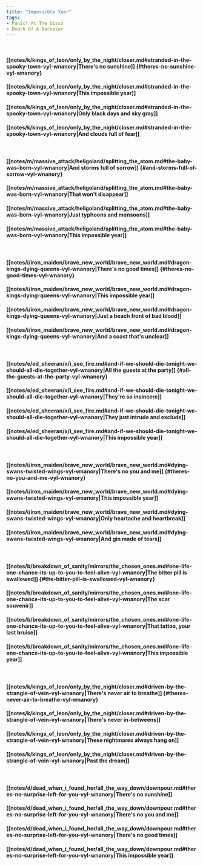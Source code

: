 ```yaml
---
title: "Impossible Year"
tags:
- Panic! At The Disco
- Death Of A Bachelor
---
```

&nbsp;
#### [[notes/k/kings_of_leon/only_by_the_night/closer.md#stranded-in-the-spooky-town-vyl-wnanory|There's no sunshine]] {#theres-no-sunshine-vyl-wnanory}
#### [[notes/k/kings_of_leon/only_by_the_night/closer.md#stranded-in-the-spooky-town-vyl-wnanory|This impossible year]]
#### [[notes/k/kings_of_leon/only_by_the_night/closer.md#stranded-in-the-spooky-town-vyl-wnanory|Only black days and sky gray]]
#### [[notes/k/kings_of_leon/only_by_the_night/closer.md#stranded-in-the-spooky-town-vyl-wnanory|And clouds full of fear]]
&nbsp;
#### [[notes/m/massive_attack/heligoland/splitting_the_atom.md#the-baby-was-born-vyl-wnanory|And storms full of sorrow]] {#and-storms-full-of-sorrow-vyl-wnanory}
#### [[notes/m/massive_attack/heligoland/splitting_the_atom.md#the-baby-was-born-vyl-wnanory|That won't disappear]]
#### [[notes/m/massive_attack/heligoland/splitting_the_atom.md#the-baby-was-born-vyl-wnanory|Just typhoons and monsoons]]
#### [[notes/m/massive_attack/heligoland/splitting_the_atom.md#the-baby-was-born-vyl-wnanory|This  impossible year]]
&nbsp;
#### [[notes/i/iron_maiden/brave_new_world/brave_new_world.md#dragon-kings-dying-queens-vyl-wnanory|There's no good times]] {#theres-no-good-times-vyl-wnanory}
#### [[notes/i/iron_maiden/brave_new_world/brave_new_world.md#dragon-kings-dying-queens-vyl-wnanory|This impossible year]]
#### [[notes/i/iron_maiden/brave_new_world/brave_new_world.md#dragon-kings-dying-queens-vyl-wnanory|Just a beach front of bad blood]]
#### [[notes/i/iron_maiden/brave_new_world/brave_new_world.md#dragon-kings-dying-queens-vyl-wnanory|And a coast that's unclear]]
&nbsp;
#### [[notes/e/ed_sheeran/x/i_see_fire.md#and-if-we-should-die-tonight-we-should-all-die-together-vyl-wnanory|All the guests at the party]] {#all-the-guests-at-the-party-vyl-wnanory}
#### [[notes/e/ed_sheeran/x/i_see_fire.md#and-if-we-should-die-tonight-we-should-all-die-together-vyl-wnanory|They're so insincere]]
#### [[notes/e/ed_sheeran/x/i_see_fire.md#and-if-we-should-die-tonight-we-should-all-die-together-vyl-wnanory|They just intrude and exclude]]
#### [[notes/e/ed_sheeran/x/i_see_fire.md#and-if-we-should-die-tonight-we-should-all-die-together-vyl-wnanory|This impossible year]]
&nbsp;
#### [[notes/i/iron_maiden/brave_new_world/brave_new_world.md#dying-swans-twisted-wings-vyl-wnanory|There's no you and me]] {#theres-no-you-and-me-vyl-wnanory}
#### [[notes/i/iron_maiden/brave_new_world/brave_new_world.md#dying-swans-twisted-wings-vyl-wnanory|This impossible year]]
#### [[notes/i/iron_maiden/brave_new_world/brave_new_world.md#dying-swans-twisted-wings-vyl-wnanory|Only heartache and heartbreak]]
#### [[notes/i/iron_maiden/brave_new_world/brave_new_world.md#dying-swans-twisted-wings-vyl-wnanory|And gin made of tears]]
&nbsp;
#### [[notes/b/breakdown_of_sanity/mirrors/the_chosen_ones.md#one-life-one-chance-its-up-to-you-to-feel-alive-vyl-wnanory|The bitter pill is swallowed]] {#the-bitter-pill-is-swallowed-vyl-wnanory}
#### [[notes/b/breakdown_of_sanity/mirrors/the_chosen_ones.md#one-life-one-chance-its-up-to-you-to-feel-alive-vyl-wnanory|The scar souvenir]]
#### [[notes/b/breakdown_of_sanity/mirrors/the_chosen_ones.md#one-life-one-chance-its-up-to-you-to-feel-alive-vyl-wnanory|That tattoo, your last bruise]]
#### [[notes/b/breakdown_of_sanity/mirrors/the_chosen_ones.md#one-life-one-chance-its-up-to-you-to-feel-alive-vyl-wnanory|This impossible year]]
&nbsp;
#### [[notes/k/kings_of_leon/only_by_the_night/closer.md#driven-by-the-strangle-of-vein-vyl-wnanory|There's never air to breathe]] {#theres-never-air-to-breathe-vyl-wnanory}
#### [[notes/k/kings_of_leon/only_by_the_night/closer.md#driven-by-the-strangle-of-vein-vyl-wnanory|There's never in-betweens]]
#### [[notes/k/kings_of_leon/only_by_the_night/closer.md#driven-by-the-strangle-of-vein-vyl-wnanory|These nightmares always hang on]]
#### [[notes/k/kings_of_leon/only_by_the_night/closer.md#driven-by-the-strangle-of-vein-vyl-wnanory|Past the dream]]
&nbsp;
#### [[notes/d/dead_when_i_found_her/all_the_way_down/downpour.md#theres-no-surprise-left-for-you-vyl-wnanory|There's no sunshine]]
#### [[notes/d/dead_when_i_found_her/all_the_way_down/downpour.md#theres-no-surprise-left-for-you-vyl-wnanory|There's no you and me]]
#### [[notes/d/dead_when_i_found_her/all_the_way_down/downpour.md#theres-no-surprise-left-for-you-vyl-wnanory|There's no good times]]
#### [[notes/d/dead_when_i_found_her/all_the_way_down/downpour.md#theres-no-surprise-left-for-you-vyl-wnanory|This  impossible year]]
